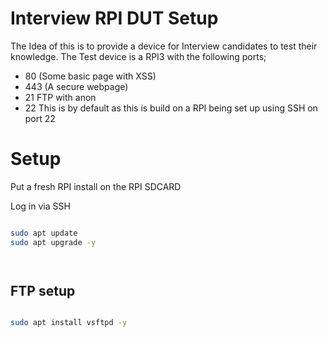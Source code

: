# Interview RPI DUT Setup

The Idea of this is to provide a device for Interview candidates to test their knowledge. The Test device is a RPI3 with the following ports;

* 80 (Some basic page with XSS)
* 443 (A secure webpage)
* 21 FTP with anon
* 22 This is by default as this is build on a RPI being set up using SSH on port 22

# Setup

Put a fresh RPI install on the RPI SDCARD

Log in via SSH

```bash

sudo apt update
sudo apt upgrade -y




```

## FTP setup

```bash

sudo apt install vsftpd -y






```
